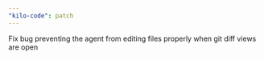 ```yaml
---
"kilo-code": patch
---
```


Fix bug preventing the agent from editing files properly when git diff views are open
